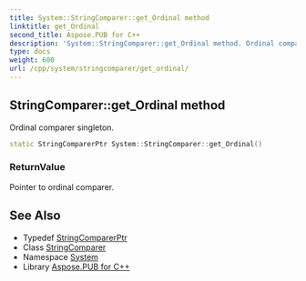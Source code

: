 ```yaml
---
title: System::StringComparer::get_Ordinal method
linktitle: get_Ordinal
second_title: Aspose.PUB for C++
description: 'System::StringComparer::get_Ordinal method. Ordinal comparer singleton in C++.'
type: docs
weight: 600
url: /cpp/system/stringcomparer/get_ordinal/
---
```

## StringComparer::get_Ordinal method


Ordinal comparer singleton.

```cpp
static StringComparerPtr System::StringComparer::get_Ordinal()
```


### ReturnValue

Pointer to ordinal comparer.

## See Also

* Typedef [StringComparerPtr](../../stringcomparerptr/)
* Class [StringComparer](../)
* Namespace [System](../../)
* Library [Aspose.PUB for C++](../../../)
